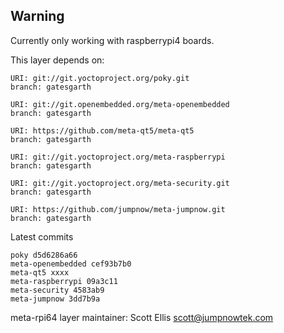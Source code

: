 ## Warning
Currently only working with raspberrypi4 boards.

This layer depends on:

    URI: git://git.yoctoproject.org/poky.git
    branch: gatesgarth

    URI: git://git.openembedded.org/meta-openembedded
    branch: gatesgarth

    URI: https://github.com/meta-qt5/meta-qt5
    branch: gatesgarth

    URI: git://git.yoctoproject.org/meta-raspberrypi
    branch: gatesgarth

    URI: git://git.yoctoproject.org/meta-security.git
    branch: gatesgarth

    URI: https://github.com/jumpnow/meta-jumpnow.git
    branch: gatesgarth

Latest commits

    poky d5d6286a66
    meta-openembedded cef93b7b0
    meta-qt5 xxxx 
    meta-raspberrypi 09a3c11 
    meta-security 4583ab9
    meta-jumpnow 3dd7b9a

meta-rpi64 layer maintainer: Scott Ellis <scott@jumpnowtek.com>
